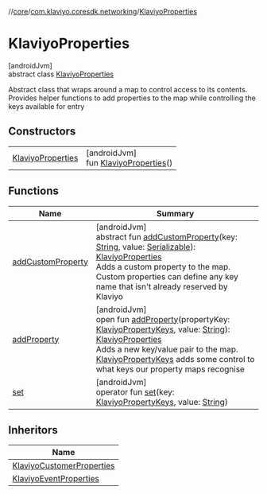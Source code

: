 //[core](../../../index.md)/[com.klaviyo.coresdk.networking](../index.md)/[KlaviyoProperties](index.md)

# KlaviyoProperties

[androidJvm]\
abstract class [KlaviyoProperties](index.md)

Abstract class that wraps around a map to control access to its contents. Provides helper functions to add properties to the map while controlling the keys available for entry

## Constructors

| | |
|---|---|
| [KlaviyoProperties](-klaviyo-properties.md) | [androidJvm]<br>fun [KlaviyoProperties](-klaviyo-properties.md)() |

## Functions

| Name | Summary |
|---|---|
| [addCustomProperty](add-custom-property.md) | [androidJvm]<br>abstract fun [addCustomProperty](add-custom-property.md)(key: [String](https://kotlinlang.org/api/latest/jvm/stdlib/kotlin/-string/index.html), value: [Serializable](https://developer.android.com/reference/kotlin/java/io/Serializable.html)): [KlaviyoProperties](index.md)<br>Adds a custom property to the map. Custom properties can define any key name that isn't already reserved by Klaviyo |
| [addProperty](add-property.md) | [androidJvm]<br>open fun [addProperty](add-property.md)(propertyKey: [KlaviyoPropertyKeys](../-klaviyo-property-keys/index.md), value: [String](https://kotlinlang.org/api/latest/jvm/stdlib/kotlin/-string/index.html)): [KlaviyoProperties](index.md)<br>Adds a new key/value pair to the map. [KlaviyoPropertyKeys](../-klaviyo-property-keys/index.md) adds some control to what keys our property maps recognise |
| [set](set.md) | [androidJvm]<br>operator fun [set](set.md)(key: [KlaviyoPropertyKeys](../-klaviyo-property-keys/index.md), value: [String](https://kotlinlang.org/api/latest/jvm/stdlib/kotlin/-string/index.html)) |

## Inheritors

| Name |
|---|
| [KlaviyoCustomerProperties](../-klaviyo-customer-properties/index.md) |
| [KlaviyoEventProperties](../-klaviyo-event-properties/index.md) |
